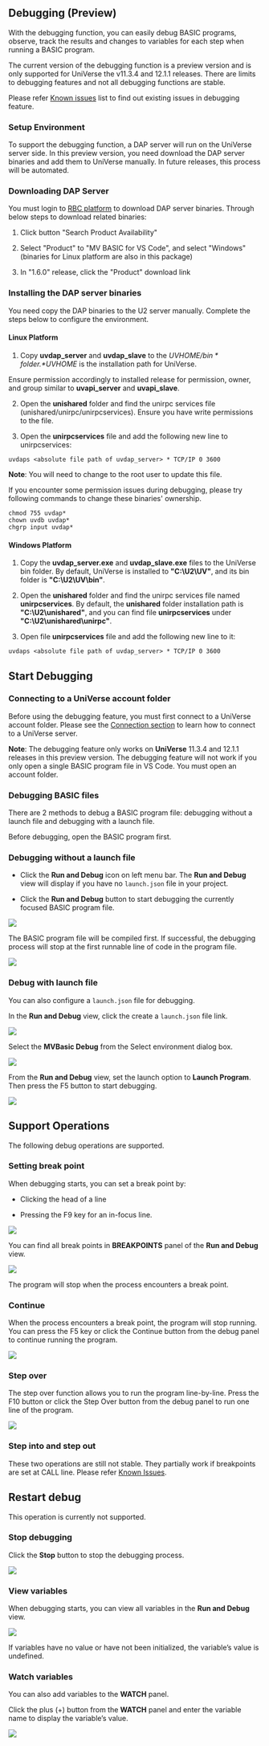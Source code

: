 ## Debugging (Preview)

With the debugging function, you can easily debug BASIC programs, observe, track the results and changes to variables for each step when running a BASIC program. 

The current version of the debugging function is a preview version and is only supported for UniVerse the v11.3.4 and 12.1.1 releases. There are limits to debugging features and not all debugging functions are stable.

Please refer [Known issues](./KnownIssues.md) list to find out existing issues in debugging feature.

### Setup Environment

To support the debugging function, a DAP server will run on the UniVerse server side. In this preview version, you need download the DAP server binaries and add them to UniVerse manually. In future releases, this process will be automated.

### Downloading DAP Server

You must login to [RBC platform](https://rbc.rocketsoftware.com/) to download DAP server binaries. Through below steps to download related binaries:

  1) Click button "Search Product Availability"
  
  2) Select "Product" to "MV BASIC for VS Code", and select "Windows" (binaries for Linux platform are also in this package)
  
  3) In "1.6.0" release, click the "Product" download link

### Installing the DAP server binaries

You need copy the DAP binaries to the U2 server manually. Complete the steps below to configure the environment.

#### Linux Platform

1) Copy **uvdap_server** and **uvdap_slave** to the *$UVHOME/bin* folder. *$UVHOME* is the installation path for UniVerse.

Ensure permission accordingly to installed release for permission, owner, and group similar to **uvapi_server** and **uvapi_slave**.

2) Open the **unishared** folder and find the unirpc services file (unishared/unirpc/unirpcservices). Ensure you have write permissions to the file. 

3) Open the **unirpcservices** file and add the following new line to unirpcservices:

```
uvdaps <absolute file path of uvdap_server> * TCP/IP 0 3600
```

**Note**: You will need to change to the root user to update this file. 

If you encounter some permission issues during debugging, please try following commands to change these binaries' ownership.

```
chmod 755 uvdap*
chown uvdb uvdap*
chgrp input uvdap*
```

#### Windows Platform

1) Copy the **uvdap_server.exe** and **uvdap_slave.exe** files to the UniVerse bin folder. By default, UniVerse is installed to **"C:\U2\UV"**, and its bin folder is **"C:\U2\UV\bin"**.

2) Open the **unishared** folder and find the unirpc services file named **unirpcservices**. By default, the **unishared** folder installation path is **"C:\U2\unishared"**, and you can find file **unirpcservices** under **"C:\U2\unishared\unirpc"**.

3) Open file **unirpcservices** file and add the following new line to it:

```
uvdaps <absolute file path of uvdap_server> * TCP/IP 0 3600
```

## Start Debugging

### Connecting to a UniVerse account folder

Before using the debugging feature, you must first connect to a UniVerse account folder. Please see the [Connection section](./Connection.md) to learn how to connect to a UniVerse server.

**Note**: The debugging feature only works on **UniVerse** 11.3.4 and 12.1.1 releases in this preview version. The debugging feature will not work if you only open a single BASIC program file in VS Code. You must open an account folder.

### Debugging BASIC files

There are 2 methods to debug a BASIC program file: debugging without a launch file and debugging with a launch file.

Before debugging, open the BASIC program first.

### Debugging without a launch file

 - Click the **Run and Debug** icon on left menu bar. The **Run and Debug** view will display if you have no `launch.json` file in your project.

 - Click the **Run and Debug** button to start debugging the currently focused BASIC program file. 

![](../img/run_and_debug.png)

The BASIC program file will be compiled first. If successful, the debugging process will stop at the first runnable line of code in the program file.

![](../img/debug_start.png)

### Debug with launch file

You can also configure a `launch.json` file for debugging.

In the **Run and Debug** view, click the create a `launch.json` file link. 

![](../img/debug_launch_file.png)

Select the **MVBasic Debug** from the Select environment dialog box.

![](../img/debug_type.png)

From the **Run and Debug** view, set the launch option to **Launch Program**. Then press the F5 button to start debugging. 

![](../img/debug_launch_program.png)

## Support Operations

The following debug operations are supported.

### Setting break point

When debugging starts, you can set a break point by:

 - Clicking the  head of a line

 - Pressing the F9 key for an in-focus line.

![](../img/debug_set_breakpoint.png)

You can find all break points in **BREAKPOINTS** panel of the **Run and Debug** view.

![](../img/debug_breakpoints_view.png)

The program will stop when the process encounters a break point.

### Continue

When the process encounters a break point, the program will stop running. You can press the F5 key or click the Continue button from the debug panel to continue running the program. 

![](../img/debug_continue.png)

### Step over

The step over function allows you to run the program line-by-line. Press the F10 button or click the Step Over button from the debug panel to run one line of the program.

![](../img/debug_step_over.png)

### Step into and step out

These two operations are still not stable. They partially work if breakpoints are set at CALL line. Please refer [Known Issues](./KnownIssues.md).

## Restart debug

This operation is currently not supported.

### Stop debugging

Click the **Stop** button to stop the debugging process.

![](../img/debug_stop.png)

### View variables

When debugging starts, you can view all variables in the **Run and Debug** view.

![](../img/debug_variables.png)

If variables have no value or have not been initialized, the variable’s value is undefined.

### Watch variables

You can also add variables to the **WATCH** panel.

Click the plus (+) button from the **WATCH** panel and enter the variable name to display the variable’s value.

![](../img/debug_add_watch.png)
